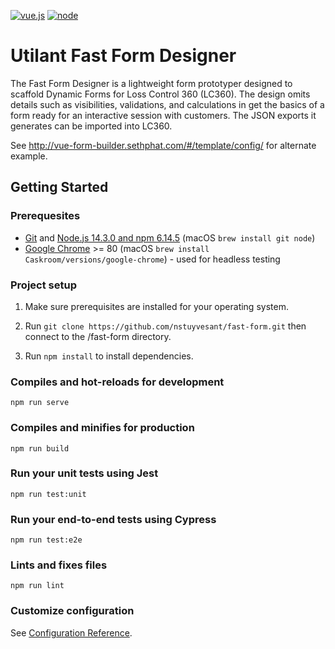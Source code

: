 [![vue.js][vue.js]][vue.js-url]
[![node][node]][node-url]

# Utilant Fast Form Designer

The Fast Form Designer is a lightweight form prototyper designed to scaffold
Dynamic Forms for Loss Control 360 (LC360). The design omits details such as
visibilities, validations, and calculations in get the basics of a form
ready for an interactive session with customers. The JSON exports it
generates can be imported into LC360.

See http://vue-form-builder.sethphat.com/#/template/config/ for alternate example.

## Getting Started

### Prerequesites

- [Git](https://git-scm.com/) and [Node.js 14.3.0 and npm 6.14.5](nodejs.org) (macOS `brew install git node`)
- [Google Chrome](https://www.google.com/chrome) >= 80 (macOS `brew install Caskroom/versions/google-chrome`) - used for headless testing

### Project setup

1. Make sure prerequisites are installed for your operating system.

2. Run `git clone https://github.com/nstuyvesant/fast-form.git` then connect to the /fast-form directory.

3. Run `npm install` to install dependencies.

### Compiles and hot-reloads for development
```
npm run serve
```

### Compiles and minifies for production
```
npm run build
```

### Run your unit tests using Jest
```
npm run test:unit
```

### Run your end-to-end tests using Cypress
```
npm run test:e2e
```

### Lints and fixes files
```
npm run lint
```

### Customize configuration
See [Configuration Reference](https://cli.vuejs.org/config/).

[vue.js]: https://img.shields.io/badge/vue.js-2.6.11-green.svg
[vue.js-url]: https://vuejs.org/
[node]: https://img.shields.io/badge/nodejs-14.3.0-red.svg
[node-url]: https://nodejs.org